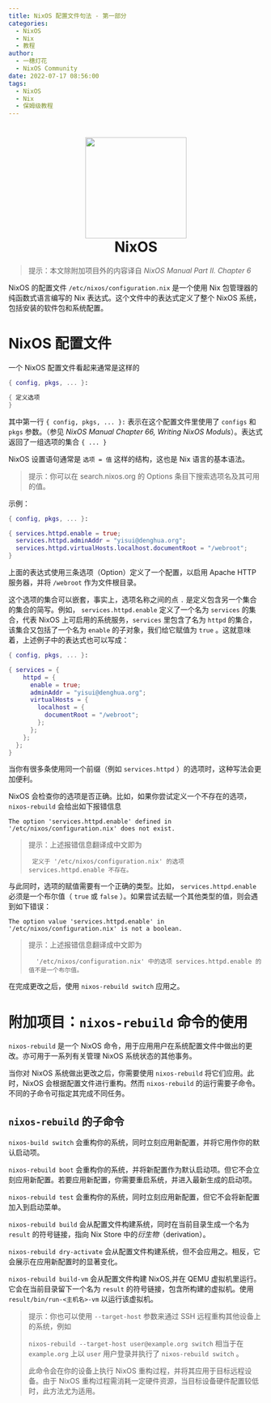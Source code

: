 ```yaml
---
title: NixOS 配置文件句法 - 第一部分
categories: 
  - NixOS
  - Nix
  - 教程
author:
  - 一穗灯花
  - NixOS Community
date: 2022-07-17 08:56:00
tags:
  - NixOS
  - Nix
  - 保姆级教程
---
```

<h1 align="center">
  <img src="https://pic.lanta.cyou/img/nix-snowflake.svg" width="200">
  <br>NixOS<br>
</h1>

> 提示：本文除附加项目外的内容译自 *NixOS Manual Part II. Chapter 6*

NixOS 的配置文件 `/etc/nixos/configuration.nix` 是一个使用 Nix 包管理器的纯函数式语言编写的 Nix 表达式。这个文件中的表达式定义了整个 NixOS 系统，包括安装的软件包和系统配置。

# NixOS 配置文件
一个 NixOS 配置文件看起来通常是这样的
```Nix
{ config, pkgs, ... }:

{ 定义选项
}
```
其中第一行 `{ config, pkgs, ... }:` 表示在这个配置文件里使用了 `configs` 和 `pkgs` 参数。（参见 *NixOS Manual Chapter 66, Writing NixOS Moduls*）。表达式返回了一组选项的集合 `{ ... }`

NixOS 设置语句通常是 `选项 = 值` 这样的结构，这也是 Nix 语言的基本语法。

> 提示：你可以在 search.nixos.org 的 Options 条目下搜索选项名及其可用的值。

示例：
```Nix
{ config, pkgs, ... }:

{ services.httpd.enable = true;
  services.httpd.adminAddr = "yisui@denghua.org";
  services.httpd.virtualHosts.localhost.documentRoot = "/webroot";
}
```
上面的表达式使用三条选项（Option）定义了一个配置，以启用 Apache HTTP 服务器，并将 `/webroot` 作为文件根目录。

这个选项的集合可以嵌套，事实上，选项名称之间的点 `.` 是定义包含另一个集合的集合的简写。例如， `services.httpd.enable` 定义了一个名为 `services` 的集合，代表 NixOS 上可启用的系统服务，`services` 里包含了名为 `httpd` 的集合，该集合又包括了一个名为 `enable` 的子对象，我们给它赋值为 `true` 。这就意味着，上述例子中的表达式也可以写成：

```Nix
{ config, pkgs, ... }:

{ services = {
    httpd = {
      enable = true;
      adminAddr = "yisui@denghua.org";
      virtualHosts = {
        localhost = {
          documentRoot = "/webroot";
        };
      };
    };
  };
}
```

当你有很多条使用同一个前缀（例如 `services.httpd` ）的选项时，这种写法会更加便利。

NixOS 会检查你的选项是否正确。比如，如果你尝试定义一个不存在的选项， `nixos-rebuild` 会给出如下报错信息

```
The option 'services.httpd.enable' defined in '/etc/nixos/configuration.nix' does not exist.
```

> 提示：上述报错信息翻译成中文即为
> 
>  ` 定义于 '/etc/nixos/configuration.nix' 的选项 services.httpd.enable 不存在。`

与此同时，选项的赋值需要有一个正确的类型。比如， `services.httpd.enable` 必须是一个布尔值（ `true` 或 `false` ）。如果尝试去赋一个其他类型的值，则会遇到如下错误：

```
The option value 'services.httpd.enable' in '/etc/nixos/configuration.nix' is not a boolean.
```
> 提示：上述报错信息翻译成中文即为
> 
>  `  '/etc/nixos/configuration.nix' 中的选项 services.httpd.enable 的值不是一个布尔值。`

在完成更改之后，使用 `nixos-rebuild switch` 应用之。

# 附加项目：`nixos-rebuild` 命令的使用

`nixos-rebuild` 是一个 NixOS 命令，用于应用用户在系统配置文件中做出的更改。亦可用于一系列有关管理 NixOS 系统状态的其他事务。

当你对 NixOS 系统做出更改之后，你需要使用 `nixos-rebuild` 将它们应用。此时，NixOS 会根据配置文件进行重构。然而 `nixos-rebuild` 的运行需要子命令。不同的子命令可指定其完成不同任务。

## `nixos-rebuild` 的子命令

`nixos-build switch` 会重构你的系统，同时立刻应用新配置，并将它用作你的默认启动项。

`nixos-rebuild boot` 会重构你的系统，并将新配置作为默认启动项。但它不会立刻应用新配置。若要应用新配置，你需要重启系统，并进入最新生成的启动项。

`nixos-rebuild test` 会重构你的系统，同时立刻应用新配置，但它不会将新配置加入到启动菜单。

`nixos-rebuild build` 会从配置文件构建系统，同时在当前目录生成一个名为 `result` 的符号链接，指向 Nix Store 中的*衍生物*（derivation）。

`nixos-rebuild dry-activate` 会从配置文件构建系统，但不会应用之。相反，它会展示在应用新配置时的显著变化。

`nixos-rebuild build-vm` 会从配置文件构建 NixOS,并在 QEMU 虚拟机里运行。它会在当前目录留下一个名为 `result` 的符号链接，包含所构建的虚拟机。使用 `result/bin/run-<主机名>-vm` 以运行该虚拟机。


> 提示：你也可以使用 `--target-host` 参数来通过 SSH 远程重构其他设备上的系统，例如
>
> `nixos-rebuild --target-host user@example.org switch` 相当于在 `example.org` 上以 `user` 用户登录并执行了 `nixos-rebuild switch` 。
>
> 此命令会在你的设备上执行 NixOS 重构过程，并将其应用于目标远程设备。由于 NixOS 重构过程需消耗一定硬件资源，当目标设备硬件配置较低时，此方法尤为适用。
